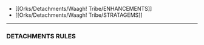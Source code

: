 - [[Orks/Detachments/Waagh! Tribe/ENHANCEMENTS]]
- [[Orks/Detachments/Waagh! Tribe/STRATAGEMS]]

***

### DETACHMENTS RULES